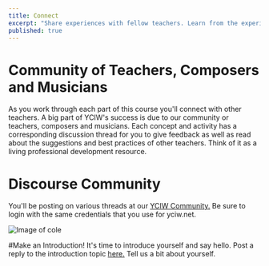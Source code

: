 ```yaml
---
title: Connect 
excerpt: "Share experiences with fellow teachers. Learn from the experience of other teachers."
published: true
---
```


# Community of Teachers, Composers and Musicians
As you work through each part of this course you'll connect with other teachers. A big part of YCIW's success is due to our community or teachers, composers and musicians. Each concept and activity has a corresponding discussion thread for you to give feedback as well as read about the suggestions and best practices of other teachers. Think of it as a living professional development resource. 

# Discourse Community
You'll be posting on various threads at our [YCIW Community.](http://discourse.yciw.net) Be sure to login with the same credentials that you use for yciw.net.

![Image of cole]({{site.baseurl}}/img/discourseA.png)

#Make an Introduction!
It's time to introduce yourself and say hello. 
Post a reply to the introduction topic [here.](http://discourse.yciw.net/t/about-the-introduce-yourself-category/21?u=matt) Tell us a bit about yourself. 

